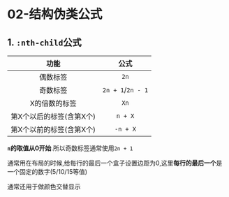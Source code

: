 # 02-结构伪类公式

## 1. `:nth-child`公式

|       功能       |        公式         |
|:--------------:|:-----------------:|
|      偶数标签      |       `2n`        |
|      奇数标签      | `2n + 1`/`2n - 1` |
|    X的倍数的标签     |       `Xn`        |
| 第X个以后的标签(含第X个) |      `n + X`      |
| 第X个以前的标签(含第X个) |     `-n + X`      |

**`n`的取值从0开始**.所以奇数标签通常使用`2n + 1`

通常用在布局的时候,给每行的最后一个盒子设置边距为0,这里**每行的最后一个**是一个固定的数字(5/10/15等值)

通常还用于做颜色交替显示